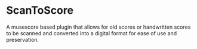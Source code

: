 # ScanToScore
A musescore based plugin that allows for old scores or handwritten scores to be scanned and converted into a digital format for ease of use and preservation.
